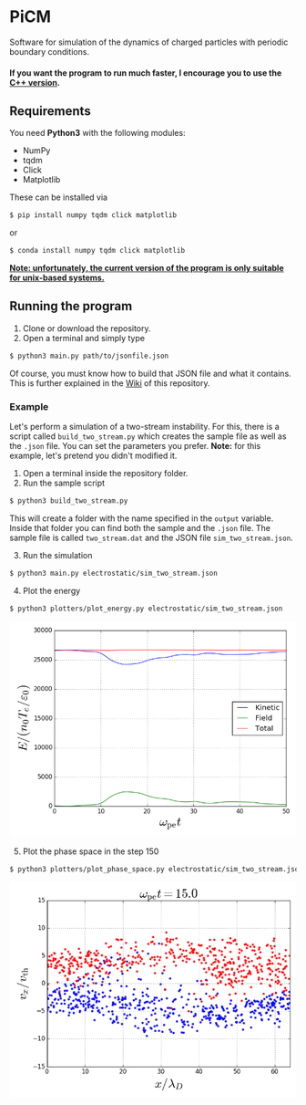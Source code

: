 # PiCM

Software for simulation of the dynamics of charged particles with periodic boundary conditions.

#### If you want the program to run much faster, I encourage you to use the [C++ version](https://github.com/dfrodriguezp/PiCM_cpp).

## Requirements

You need **Python3** with the following modules:

- NumPy
- tqdm
- Click
- Matplotlib

These can be installed via

```bash
$ pip install numpy tqdm click matplotlib
```

or

```bash
$ conda install numpy tqdm click matplotlib
```

<u>**Note: unfortunately, the current version of the program is only suitable for unix-based systems.**</u>

## Running the program

1. Clone or download the repository.
2. Open a terminal and simply type

```bash
$ python3 main.py path/to/jsonfile.json
```

Of course, you must know how to build that JSON file and what it contains. This is further explained in the [Wiki](https://github.com/dfrodriguezp/PiCM/wiki) of this repository.

### Example

Let's perform a simulation of a two-stream instability. For this, there is a script called `build_two_stream.py` which creates the sample file as well as the `.json` file. You can set the parameters you prefer. **Note:** for this example, let's pretend you didn't modified it.

1. Open a terminal inside the repository folder.
2. Run the sample script

```bash
$ python3 build_two_stream.py
```

This will create a folder with the name specified in the `output` variable. Inside that folder you can find both the sample and the `.json` file. The sample file is called `two_stream.dat` and the JSON file `sim_two_stream.json`.

3. Run the simulation

```bash
$ python3 main.py electrostatic/sim_two_stream.json
```

4. Plot the energy

```bash
$ python3 plotters/plot_energy.py electrostatic/sim_two_stream.json
```

![Energy](example_imgs/energy.png)

5. Plot the phase space in the step 150

```bash
$ python3 plotters/plot_phase_space.py electrostatic/sim_two_stream.json 150
```

![Phase_space](example_imgs/step_150_x_.png)
